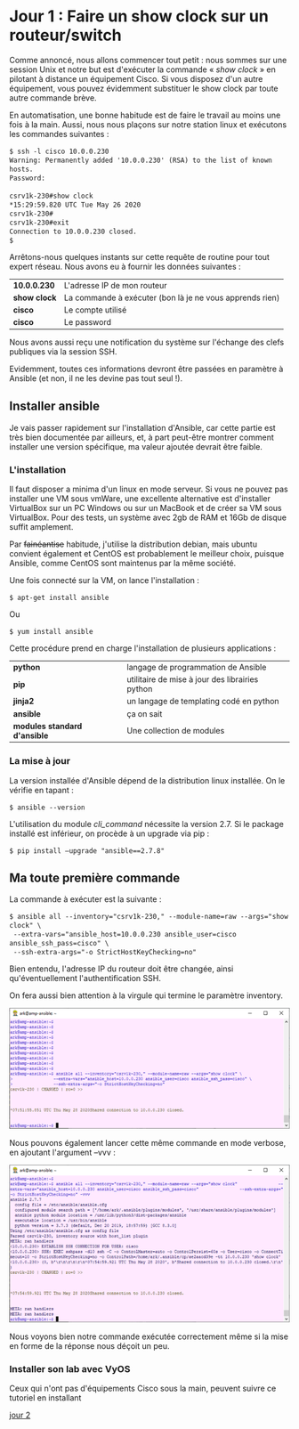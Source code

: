 #  Jour 1 : Faire un show clock sur un routeur/switch

Comme annoncé, nous allons commencer tout petit : nous sommes sur une session Unix et notre but est d&#39;exécuter la commande « _show clock_ » en pilotant à distance un équipement Cisco. Si vous disposez d&#39;un autre équipement, vous pouvez évidemment substituer le show clock par toute autre commande brève.

En automatisation, une bonne habitude est de faire le travail au moins une fois à la main. Aussi, nous nous plaçons sur notre station linux et exécutons les commandes suivantes :

    $ ssh -l cisco 10.0.0.230
    Warning: Permanently added '10.0.0.230' (RSA) to the list of known hosts.
    Password:
    
    csrv1k-230#show clock
    *15:29:59.820 UTC Tue May 26 2020
    csrv1k-230#
    csrv1k-230#exit
    Connection to 10.0.0.230 closed.
    $

Arrêtons-nous quelques instants sur cette requête de routine pour tout expert réseau. Nous avons eu à fournir les données suivantes :

| | |
|-|-|
| **10.0.0.230** | L&#39;adresse IP de mon routeur |
| **show clock** | La commande à exécuter (bon là je ne vous apprends rien) |
| **cisco** | Le compte utilisé |
| **cisco** | Le password |

Nous avons aussi reçu une notification du système sur l&#39;échange des clefs publiques via la session SSH.

Evidemment, toutes ces informations devront être passées en paramètre à Ansible (et non, il ne les devine pas tout seul !).

## Installer ansible
Je vais passer rapidement sur l&#39;installation d&#39;Ansible, car cette partie est très bien documentée par ailleurs, et, à part peut-être montrer comment installer une version spécifique, ma valeur ajoutée devrait être faible.

### L&#39;installation
Il faut disposer a minima d&#39;un linux en mode serveur. Si vous ne pouvez pas installer une VM sous vmWare, une excellente alternative est d&#39;installer VirtualBox sur un PC Windows ou sur un MacBook et de créer sa VM sous VirtualBox. Pour des tests, un système avec 2gb de RAM et 16Gb de disque suffit amplement.

Par ~~fainéantise~~ habitude, j&#39;utilise la distribution debian, mais ubuntu convient également et CentOS est probablement le meilleur choix, puisque Ansible, comme CentOS sont maintenus par la même société.

Une fois connecté sur la VM, on lance l&#39;installation :

    $ apt-get install ansible
Ou

    $ yum install ansible

Cette procédure prend en charge l&#39;installation de plusieurs applications :

| | |
|-|-|
| **python** | langage de programmation de Ansible |
| **pip** | utilitaire de mise à jour des librairies python |
| **jinja2** | un langage de templating codé en python |
| **ansible** | ça on sait |
| **modules standard d&#39;ansible** | Une collection de modules |

### La mise à jour

La version installée d&#39;Ansible dépend de la distribution linux installée. On le vérifie en tapant :

    $ ansible --version

L&#39;utilisation du module _cli\_command_ nécessite la version 2.7. Si le package installé est inférieur, on procède à un upgrade via pip :

    $ pip install –upgrade "ansible==2.7.8"

## Ma toute première commande

La commande à exécuter est la suivante :

    $ ansible all --inventory="csrv1k-230," --module-name=raw --args="show clock" \
     --extra-vars="ansible_host=10.0.0.230 ansible_user=cisco ansible_ssh_pass=cisco" \
     --ssh-extra-args="-o StrictHostKeyChecking=no"

Bien entendu, l&#39;adresse IP du routeur doit être changée, ainsi qu&#39;éventuellement l&#39;authentification SSH.

On fera aussi bien attention à la virgule qui termine le paramètre inventory.

![screenshot001](../images/screenshot001.png)

Nous pouvons également lancer cette même commande en mode verbose, en ajoutant l&#39;argument –vvv :

![screenshot002](../images/screenshot002.png)

Nous voyons bien notre commande exécutée correctement même si la mise en forme de la réponse nous déçoit un peu.

### Installer son lab avec VyOS

Ceux qui n'ont pas d'équipements Cisco sous la main, peuvent suivre ce tutoriel en installant


[jour 2](day_02.md)
<!--stackedit_data:
eyJoaXN0b3J5IjpbLTEzOTQwMDk3NzIsLTE3Mzc3MDgwNTIsNj
AwNzU5NjkyXX0=
-->